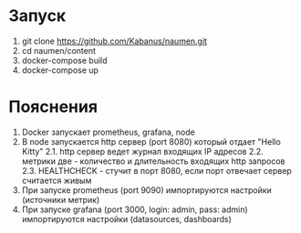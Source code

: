 # Запуск
1. git clone https://github.com/Kabanus/naumen.git
2. cd naumen/content
3. docker-compose build
4. docker-compose up

# Пояснения
1. Docker запускает prometheus, grafana, node
2. В node запускается http сервер (port 8080) который отдает "Hello Kitty"
2.1. http сервер ведет журнал входящих IP адресов 
2.2. метрики две - количество и длительность входящих http запросов
2.3. HEALTHCHECK - стучит в порт 8080, если порт отвечает сервер считается живым
3. При запуске prometheus (port 9090) импортируются настройки (источники метрик)
4. При запуске grafana (port 3000, login: admin, pass: admin) импортируются настройки (datasources, dashboards)
